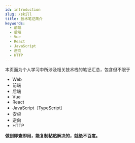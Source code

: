 ```yaml
---
id: introduction
slug: /skill
title: 技术笔记简介
keywords:
  - 前端
  - 后端
  - Vue
  - React
  - JavaScript
  - 逆向
  - HTTP
---
```


本页面为个人学习中所涉及相关技术栈的笔记汇总，包含但不限于

- Web
- 前端
- 后端
- Vue
- React
- JavaScript（TypeScript）
- 安卓
- 逆向
- HTTP

**做到即查即用，能复制粘贴解决的，就绝不百度。**



